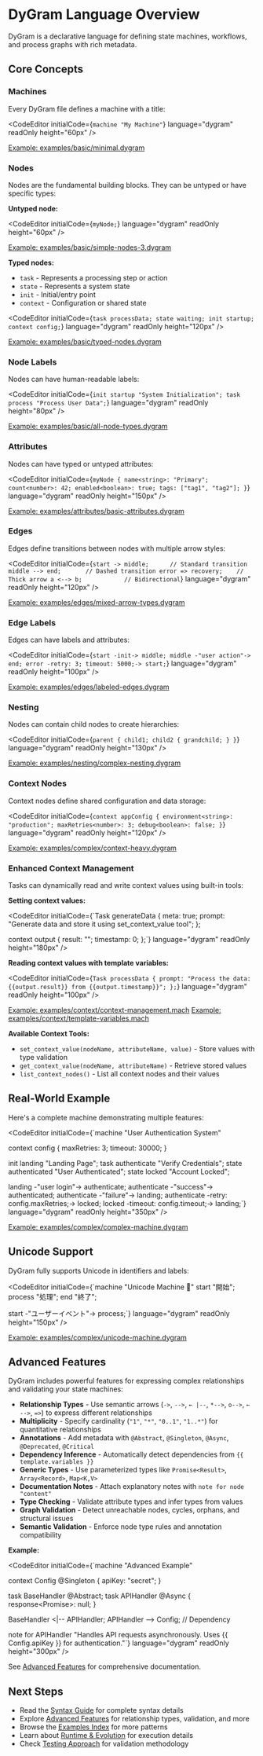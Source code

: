 # DyGram Language Overview

<Layout>


DyGram is a declarative language for defining state machines, workflows, and process graphs with rich metadata.

## Core Concepts

### Machines
Every DyGram file defines a machine with a title:

<CodeEditor
    initialCode={`machine "My Machine"`}
    language="dygram"
    readOnly
    height="60px"
/>

[Example: examples/basic/minimal.dygram](../examples/basic/minimal.dygram)

### Nodes
Nodes are the fundamental building blocks. They can be untyped or have specific types:

**Untyped node:**

<CodeEditor
    initialCode={`myNode;`}
    language="dygram"
    readOnly
    height="60px"
/>

[Example: examples/basic/simple-nodes-3.dygram](../examples/basic/simple-nodes-3.dygram)

**Typed nodes:**
- `task` - Represents a processing step or action
- `state` - Represents a system state
- `init` - Initial/entry point
- `context` - Configuration or shared state

<CodeEditor
    initialCode={`task processData;
state waiting;
init startup;
context config;`}
    language="dygram"
    readOnly
    height="120px"
/>

[Example: examples/basic/typed-nodes.dygram](../examples/basic/typed-nodes.dygram)

### Node Labels
Nodes can have human-readable labels:

<CodeEditor
    initialCode={`init startup "System Initialization";
task process "Process User Data";`}
    language="dygram"
    readOnly
    height="80px"
/>

[Example: examples/basic/all-node-types.dygram](../examples/basic/all-node-types.dygram)

### Attributes
Nodes can have typed or untyped attributes:

<CodeEditor
    initialCode={`myNode {
    name<string>: "Primary";
    count<number>: 42;
    enabled<boolean>: true;
    tags: ["tag1", "tag2"];
}`}
    language="dygram"
    readOnly
    height="150px"
/>

[Example: examples/attributes/basic-attributes.dygram](../examples/attributes/basic-attributes.dygram)

### Edges
Edges define transitions between nodes with multiple arrow styles:

<CodeEditor
    initialCode={`start -> middle;      // Standard transition
middle --> end;       // Dashed transition
error => recovery;    // Thick arrow
a <--> b;            // Bidirectional`}
    language="dygram"
    readOnly
    height="120px"
/>

[Example: examples/edges/mixed-arrow-types.dygram](../examples/edges/mixed-arrow-types.dygram)

### Edge Labels
Edges can have labels and attributes:

<CodeEditor
    initialCode={`start -init-> middle;
middle -"user action"-> end;
error -retry: 3; timeout: 5000;-> start;`}
    language="dygram"
    readOnly
    height="100px"
/>

[Example: examples/edges/labeled-edges.dygram](../examples/edges/labeled-edges.dygram)

### Nesting
Nodes can contain child nodes to create hierarchies:

<CodeEditor
    initialCode={`parent {
    child1;
    child2 {
        grandchild;
    }
}`}
    language="dygram"
    readOnly
    height="130px"
/>

[Example: examples/nesting/complex-nesting.dygram](../examples/nesting/complex-nesting.dygram)

### Context Nodes
Context nodes define shared configuration and data storage:

<CodeEditor
    initialCode={`context appConfig {
    environment<string>: "production";
    maxRetries<number>: 3;
    debug<boolean>: false;
}`}
    language="dygram"
    readOnly
    height="120px"
/>

[Example: examples/complex/context-heavy.dygram](../examples/complex/context-heavy.dygram)

### Enhanced Context Management
Tasks can dynamically read and write context values using built-in tools:

**Setting context values:**

<CodeEditor
    initialCode={`Task generateData {
  meta: true;
  prompt: "Generate data and store it using set_context_value tool";
};

context output {
  result<string>: "";
  timestamp<number>: 0;
};`}
    language="dygram"
    readOnly
    height="180px"
/>

**Reading context values with template variables:**

<CodeEditor
    initialCode={`Task processData {
  prompt: "Process the data: {{output.result}} from {{output.timestamp}}";
};`}
    language="dygram"
    readOnly
    height="100px"
/>

[Example: examples/context/context-management.mach](../examples/context/context-management.mach)
[Example: examples/context/template-variables.mach](../examples/context/template-variables.mach)

**Available Context Tools:**
- `set_context_value(nodeName, attributeName, value)` - Store values with type validation
- `get_context_value(nodeName, attributeName)` - Retrieve stored values
- `list_context_nodes()` - List all context nodes and their values

## Real-World Example

Here's a complete machine demonstrating multiple features:

<CodeEditor
    initialCode={`machine "User Authentication System"

context config {
    maxRetries<number>: 3;
    timeout<number>: 30000;
}

init landing "Landing Page";
task authenticate "Verify Credentials";
state authenticated "User Authenticated";
state locked "Account Locked";

landing -"user login"-> authenticate;
authenticate -"success"-> authenticated;
authenticate -"failure"-> landing;
authenticate -retry: config.maxRetries;-> locked;
locked -timeout: config.timeout;-> landing;`}
    language="dygram"
    readOnly
    height="350px"
/>

[Example: examples/complex/complex-machine.dygram](../examples/complex/complex-machine.dygram)

## Unicode Support

DyGram fully supports Unicode in identifiers and labels:

<CodeEditor
    initialCode={`machine "Unicode Machine 🔄"
start "開始";
process "処理";
end "終了";

start -"ユーザーイベント"-> process;`}
    language="dygram"
    readOnly
    height="150px"
/>

[Example: examples/complex/unicode-machine.dygram](../examples/complex/unicode-machine.dygram)

## Advanced Features

DyGram includes powerful features for expressing complex relationships and validating your state machines:

- **Relationship Types** - Use semantic arrows (`->`, `-->`, `← |--`, `*-->`, `o-->`, `← -->`, `=>`) to express different relationships
- **Multiplicity** - Specify cardinality (`"1"`, `"*"`, `"0..1"`, `"1..*"`) for quantitative relationships
- **Annotations** - Add metadata with `@Abstract`, `@Singleton`, `@Async`, `@Deprecated`, `@Critical`
- **Dependency Inference** - Automatically detect dependencies from `{{ template.variables }}`
- **Generic Types** - Use parameterized types like `Promise<Result>`, `Array<Record>`, `Map<K,V>`
- **Documentation Notes** - Attach explanatory notes with `note for node "content"`
- **Type Checking** - Validate attribute types and infer types from values
- **Graph Validation** - Detect unreachable nodes, cycles, orphans, and structural issues
- **Semantic Validation** - Enforce node type rules and annotation compatibility

**Example:**

<CodeEditor
    initialCode={`machine "Advanced Example"

context Config @Singleton {
    apiKey<string>: "secret";
}

task BaseHandler @Abstract;
task APIHandler @Async {
    response<Promise<Response>>: null;
}

BaseHandler <|-- APIHandler;
APIHandler --> Config;  // Dependency

note for APIHandler "Handles API requests asynchronously.
Uses {{ Config.apiKey }} for authentication."`}
    language="dygram"
    readOnly
    height="300px"
/>

See [Advanced Features](advanced-features.html) for comprehensive documentation.

## Next Steps

- Read the [Syntax Guide](syntax-guide.html) for complete syntax details
- Explore [Advanced Features](advanced-features.html) for relationship types, validation, and more
- Browse the [Examples Index](examples-index.html) for more patterns
- Learn about [Runtime & Evolution](runtime-and-evolution.html) for execution details
- Check [Testing Approach](testing-approach.html) for validation methodology

</Layout>
